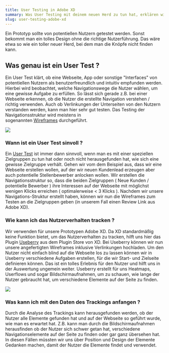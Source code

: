 ```yaml
---
title: User Testing in Adobe XD
summary: Was User Testing mit deinem neuen Herd zu tun hat, erklären wir hier.
slug: user-testing-adobe-xd
---
```

Ein Prototyp sollte von potentiellen Nutzern getestet werden. Sonst bekommt man ein tolles Design ohne die richtige Nutzerführung. Das wäre etwa so wie ein toller neuer Herd, bei dem man die Knöpfe nicht finden kann.

## Was genau ist ein User Test ?

Ein User Test klärt, ob eine Webseite, App oder sonstige "Interfaces" von potentiellen Nutzern als benutzerfreundlich und intuitiv empfunden werden. Hierbei wird beobachtet, welche Navigationswege die Nutzer wählen, um eine gewisse Aufgabe zu erfüllen. So lässt sich gerade z.B. bei einer Webseite erkennen, ob die Nutzer die erstellte Navigation verstehen / richtig verwenden. Auch ob Verlinkungen der Unterseiten von den Nutzern verstanden werden, kann man hier sehr gut testen. Das Testing der Navigationsstruktur wird meistens in sogenannten [Wireframes](https://de.wikipedia.org/wiki/Wireframe) durchgeführt.

![](/images/blog/user-testing-adobe-xd/Image_01.png)

### Wann ist ein User Test sinvoll ?

Ein [User Test](https://de.wikipedia.org/wiki/Usability-Test) ist immer dann sinnvoll, wenn man es mit einer speziellen Zielgruppen zu tun hat oder noch nicht herausgefunden hat, wie sich eine gewisse Zielgruppe verhält. Gehen wir vom dem Beispiel aus, dass wir eine Webseite erstellen wollen, auf der wir neuen Kundenlead erzeugen aber auch potentielle Stellenbewerber anlocken wollen. Wir erstellen die Navigationsstruktur so, dass die beiden Zielgruppen ( Neue Kunden / potentielle Bewerber ) ihre Interessen auf der Webseite mit möglichst wenigen Klicks erreichen ( optimalerweise < 3 Klicks ). Nachdem wir unsere Navigations-Struktur erstellt haben, können wir nun die Wireframes zum Testen an die Zielgruppen geben (in unserem Fall einen Review Link aus Adobe XD).

### Wie kann ich das Nutzerverhalten tracken ?

Wir verwenden für unsere Prototypen Adobe XD. Da XD standardmäßig keine Funktion bietet, um das Nutzerverhalten zu tracken, hilft uns hier das Plugin [Useberry](https://www.useberry.com/) aus dem Plugin Store von XD. Bei Useberry können wir nun unsere angefertigten Wireframes inklusive Verlinkungen hochladen. Um den Nutzer nicht einfach blind auf die Webseite los zu lassen können wir in Useberry verschiedene Aufgaben erstellen, für die wir Start- und Zielseite definieren können. Das ist ein tolles Erlebnis für den Nutzer und hilft uns in der Auswertung ungemein weiter. Useberry erstellt für uns Heatmaps, Userflows und sogar Bildschirmaufnahmen, um zu schauen, wie lange der Nutzer gebraucht hat, um verschiedene Elemente auf der Seite zu finden.

![](/images/blog/user-testing-adobe-xd/Image_02.png)

### Was kann ich mit den Daten des Trackings anfangen ?

Durch die Analyse des Trackings kann herausgefunden werden, ob der Nutzer alle Elemente gefunden hat und auf der Webseite so geführt wurde, wie man es erwartet hat. Z.B. kann man durch die Bildschirmaufnahmen herausfinden ob der Nutzer sich schwer getan hat, verschiedene Navigationselemente auf der Seite zu finden oder gar ganz übersehen hat. In diesen Fällen müssten wir uns über Position und Design der Elemente Gedanken machen, damit der Nutzer die Elemente findet und verwendet.